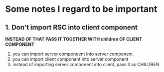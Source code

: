 # Some notes I regard to be important

## 1. Don't import RSC into client component

**INSTEAD OF THAT PASS IT TOGETHER WITH children OF CLIENT COMPONENT**

1. you can import server componeent into server component
2. you can import client component into server component
3. instead of importing server component into client, pass it as CHILDREN
